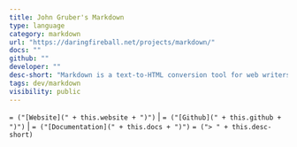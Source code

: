 ```yaml
---
title: John Gruber's Markdown
type: language
category: markdown
url: "https://daringfireball.net/projects/markdown/"
docs: ""
github: ""
developer: ""
desc-short: "Markdown is a text-to-HTML conversion tool for web writers. Markdown allows you to write using an easy-to-read, easy-to-write plain text format, then convert it to structurally valid XHTML (or HTML).\nThus, “Markdown” is two things: (1) a plain text formatting syntax; and (2) a software tool, written in Perl, that converts the plain text formatting to HTML.\n"
tags: dev/markdown
visibility: public
---
```

`= ("[Website](" + this.website + ")")` |  `= ("[Github](" + this.github + ")")` | `= ("[Documentation](" + this.docs + ")")`
`= ("> " + this.desc-short)`